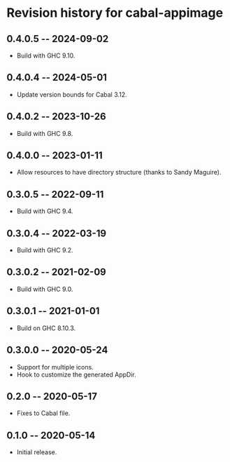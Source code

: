 # Revision history for cabal-appimage


## 0.4.0.5 -- 2024-09-02

* Build with GHC 9.10.


## 0.4.0.4 -- 2024-05-01

* Update version bounds for Cabal 3.12.


## 0.4.0.2 -- 2023-10-26

* Build with GHC 9.8.


## 0.4.0.0 -- 2023-01-11

* Allow resources to have directory structure (thanks to Sandy Maguire).


## 0.3.0.5 -- 2022-09-11

* Build with GHC 9.4.


## 0.3.0.4 -- 2022-03-19

* Build with GHC 9.2.


## 0.3.0.2 -- 2021-02-09

* Build with GHC 9.0.


## 0.3.0.1 -- 2021-01-01

* Build on GHC 8.10.3.


## 0.3.0.0 -- 2020-05-24

* Support for multiple icons.
* Hook to customize the generated AppDir.


## 0.2.0 -- 2020-05-17

* Fixes to Cabal file.


## 0.1.0 -- 2020-05-14

* Initial release.
